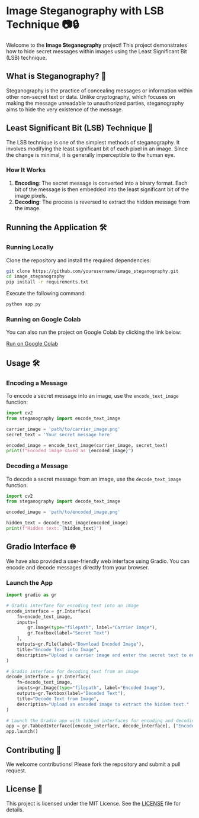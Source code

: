 # Image Steganography with LSB Technique 📷🔒

Welcome to the **Image Steganography** project! This project demonstrates how to hide secret messages within images using the Least Significant Bit (LSB) technique. 

## What is Steganography? 🤔

Steganography is the practice of concealing messages or information within other non-secret text or data. Unlike cryptography, which focuses on making the message unreadable to unauthorized parties, steganography aims to hide the very existence of the message.

## Least Significant Bit (LSB) Technique 🧩

The LSB technique is one of the simplest methods of steganography. It involves modifying the least significant bit of each pixel in an image. Since the change is minimal, it is generally imperceptible to the human eye.

### How It Works

1. **Encoding**: The secret message is converted into a binary format. Each bit of the message is then embedded into the least significant bit of the image pixels.
2. **Decoding**: The process is reversed to extract the hidden message from the image.

## Running the Application 🛠️

### Running Locally

Clone the repository and install the required dependencies:

```bash
git clone https://github.com/yourusername/image_steganography.git
cd image_steganography
pip install -r requirements.txt
```
Execute the following command:

```bash
python app.py
```

### Running on Google Colab

You can also run the project on Google Colab by clicking the link below:

[Run on Google Colab](https://colab.research.google.com/github/kshuxx/image_steganography/blob/main/image_steganography.ipynb)

## Usage 🛠️

### Encoding a Message

To encode a secret message into an image, use the `encode_text_image` function:

```python
import cv2
from steganography import encode_text_image

carrier_image = 'path/to/carrier_image.png'
secret_text = 'Your secret message here'

encoded_image = encode_text_image(carrier_image, secret_text)
print(f"Encoded image saved as {encoded_image}")
```

### Decoding a Message

To decode a secret message from an image, use the `decode_text_image` function:

```python
import cv2
from steganography import decode_text_image

encoded_image = 'path/to/encoded_image.png'

hidden_text = decode_text_image(encoded_image)
print(f"Hidden text: {hidden_text}")
```

## Gradio Interface 🌐

We have also provided a user-friendly web interface using Gradio. You can encode and decode messages directly from your browser.

### Launch the App

```python
import gradio as gr

# Gradio interface for encoding text into an image
encode_interface = gr.Interface(
    fn=encode_text_image,
    inputs=[
        gr.Image(type="filepath", label="Carrier Image"),
        gr.Textbox(label="Secret Text")
    ],
    outputs=gr.File(label="Download Encoded Image"),
    title="Encode Text into Image",
    description="Upload a carrier image and enter the secret text to encode the text into the image."
)

# Gradio interface for decoding text from an image
decode_interface = gr.Interface(
    fn=decode_text_image,
    inputs=gr.Image(type="filepath", label="Encoded Image"),
    outputs=gr.Textbox(label="Decoded Text"),
    title="Decode Text from Image",
    description="Upload an encoded image to extract the hidden text."
)

# Launch the Gradio app with tabbed interfaces for encoding and decoding
app = gr.TabbedInterface([encode_interface, decode_interface], ["Encode", "Decode"])
app.launch()
```

## Contributing 🤝

We welcome contributions! Please fork the repository and submit a pull request.

## License 📄

This project is licensed under the MIT License. See the [LICENSE](LICENSE) file for details.